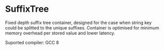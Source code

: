# SuffixTree
Fixed depth suffix tree container, designed for the case when string key could be splitted to the unique suffixes. Container is optimised for minimum memory overhead per stored value and lower latency.

Suported compiler: GCC 8
